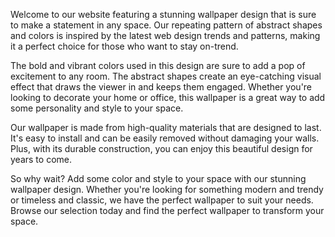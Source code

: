 <!--
Write me content for website with wallpaper "A repeating pattern of abstract shapes and colors, inspired by web design trends and patterns."
-->

<!--font:Montserrat-->

Welcome to our website featuring a stunning wallpaper design that is sure to make a statement in any space. Our repeating pattern of abstract shapes and colors is inspired by the latest web design trends and patterns, making it a perfect choice for those who want to stay on-trend.

The bold and vibrant colors used in this design are sure to add a pop of excitement to any room. The abstract shapes create an eye-catching visual effect that draws the viewer in and keeps them engaged. Whether you're looking to decorate your home or office, this wallpaper is a great way to add some personality and style to your space.

Our wallpaper is made from high-quality materials that are designed to last. It's easy to install and can be easily removed without damaging your walls. Plus, with its durable construction, you can enjoy this beautiful design for years to come.

So why wait? Add some color and style to your space with our stunning wallpaper design. Whether you're looking for something modern and trendy or timeless and classic, we have the perfect wallpaper to suit your needs. Browse our selection today and find the perfect wallpaper to transform your space.
